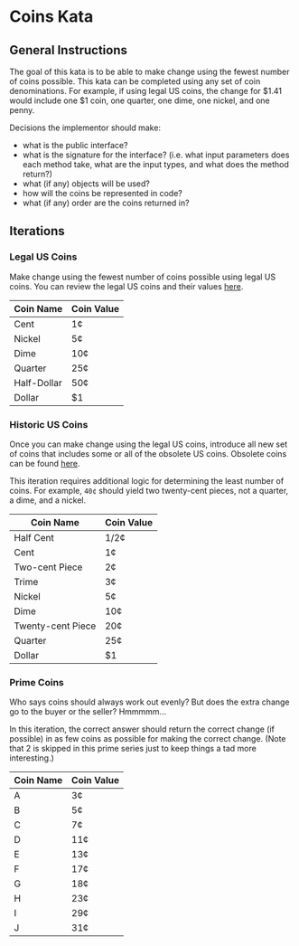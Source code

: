 # Coins Kata

## General Instructions

The goal of this kata is to be able to make change using the fewest number of coins possible. This kata can be completed using any set of coin denominations. For example, if using legal US coins, the change for $1.41 would include one $1 coin, one quarter, one dime, one nickel, and one penny.

Decisions the implementor should make:
- what is the public interface?
- what is the signature for the interface? (i.e. what input parameters does each method take, what are the input types, and what does the method return?)
- what (if any) objects will be used?
- how will the coins be represented in code?
- what (if any) order are the coins returned in?

## Iterations

### Legal US Coins

Make change using the fewest number of coins possible using legal US coins. You can review the legal US coins and their values [here](https://en.wikipedia.org/wiki/Coins_of_the_United_States_dollar).

|Coin Name|Coin Value|
|---|---|
|Cent|1¢|
|Nickel|5¢|
|Dime|10¢|
|Quarter|25¢|
|Half-Dollar|50¢|
|Dollar|$1|

### Historic US Coins

Once you can make change using the legal US coins, introduce all new set of coins that includes some or all of the obsolete US coins. Obsolete coins can be found [here](https://en.wikipedia.org/wiki/Coins_of_the_United_States_dollar#Obsolete_coins).

This iteration requires additional logic for determining the least number of coins. For example, `40¢` should yield two twenty-cent pieces, not a quarter, a dime, and a nickel.

|Coin Name|Coin Value|
|---|---|
|Half Cent|1/2¢|
|Cent|1¢|
|Two-cent Piece|2¢|
|Trime|3¢|
|Nickel|5¢|
|Dime|10¢|
|Twenty-cent Piece|20¢|
|Quarter|25¢|
|Dollar|$1|

### Prime Coins

Who says coins should always work out evenly? But does the extra change go to the buyer or the seller? Hmmmmm... 

In this iteration, the correct answer should return the correct change (if possible) in as few coins as possible for making the correct change. (Note that 2 is skipped in this prime series just to keep things a tad more interesting.) 

|Coin Name|Coin Value|
|---|---|
|A|3¢|
|B|5¢|
|C|7¢|
|D|11¢|
|E|13¢|
|F|17¢|
|G|18¢|
|H|23¢|
|I|29¢|
|J|31¢|
